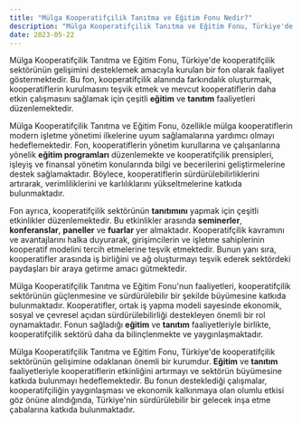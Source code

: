 ```yaml
---
title: "Mülga Kooperatifçilik Tanıtma ve Eğitim Fonu Nedir?"
description: "Mülga Kooperatifçilik Tanıtma ve Eğitim Fonu, Türkiye'de kooperatifçilik sektörünün gelişimini desteklemek amacıyla kurulan bir fon olarak faaliyet göstermektedir."
date: 2023-05-22
---
```


Mülga Kooperatifçilik Tanıtma ve Eğitim Fonu, Türkiye'de kooperatifçilik sektörünün gelişimini desteklemek amacıyla
kurulan bir fon olarak faaliyet göstermektedir. Bu fon, kooperatifçilik alanında farkındalık oluşturmak, kooperatiflerin
kurulmasını teşvik etmek ve mevcut kooperatiflerin daha etkin çalışmasını sağlamak için çeşitli **eğitim** ve **tanıtım**
faaliyetleri düzenlemektedir.

Mülga Kooperatifçilik Tanıtma ve Eğitim Fonu, özellikle mülga kooperatiflerin modern işletme yönetimi ilkelerine uyum
sağlamalarına yardımcı olmayı hedeflemektedir. Fon, kooperatiflerin yönetim kurullarına ve çalışanlarına yönelik
**eğitim programları** düzenlemekte ve kooperatifçilik prensipleri, işleyiş ve finansal yönetim konularında bilgi ve
becerilerini geliştirmelerine destek sağlamaktadır. Böylece, kooperatiflerin sürdürülebilirliklerini artırarak,
verimliliklerini ve karlılıklarını yükseltmelerine katkıda bulunmaktadır.

Fon ayrıca, kooperatifçilik sektörünün **tanıtımını** yapmak için çeşitli etkinlikler düzenlemektedir. Bu etkinlikler
arasında **seminerler**, **konferanslar**, **paneller** ve **fuarlar** yer almaktadır. Kooperatifçilik kavramını ve
avantajlarını halka duyurarak, girişimcilerin ve işletme sahiplerinin kooperatif modelini tercih etmelerine teşvik
etmektedir. Bunun yanı sıra, kooperatifler arasında iş birliğini ve ağ oluşturmayı teşvik ederek sektördeki paydaşları
bir araya getirme amacı gütmektedir.

Mülga Kooperatifçilik Tanıtma ve Eğitim Fonu'nun faaliyetleri, kooperatifçilik sektörünün güçlenmesine ve sürdürülebilir
bir şekilde büyümesine katkıda bulunmaktadır. Kooperatifler, ortak iş yapma modeli sayesinde ekonomik, sosyal ve
çevresel açıdan sürdürülebilirliği destekleyen önemli bir rol oynamaktadır. Fonun sağladığı **eğitim** ve **tanıtım**
faaliyetleriyle birlikte, kooperatifçilik sektörü daha da bilinçlenmekte ve yaygınlaşmaktadır.

Mülga Kooperatifçilik Tanıtma ve Eğitim Fonu, Türkiye'de kooperatifçilik sektörünün gelişimine odaklanan önemli bir
kurumdur. **Eğitim** ve **tanıtım** faaliyetleriyle kooperatiflerin etkinliğini artırmayı ve sektörün büyümesine katkıda
bulunmayı hedeflemektedir. Bu fonun desteklediği çalışmalar, kooperatifçiliğin yaygınlaşması ve ekonomik kalkınmaya olan
olumlu etkisi göz önüne alındığında, Türkiye'nin sürdürülebilir bir gelecek inşa etme çabalarına katkıda bulunmaktadır.
